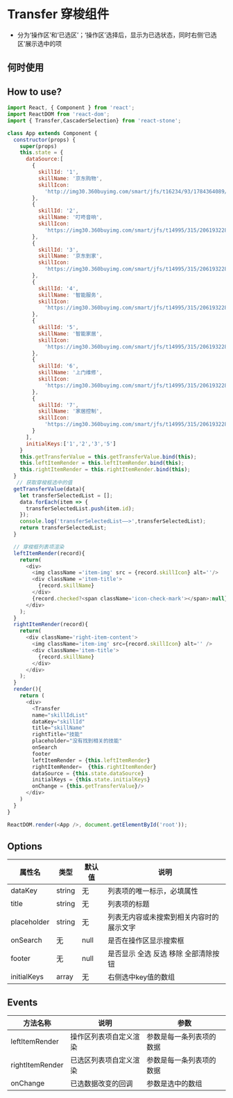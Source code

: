 # Transfer 穿梭组件

 -  分为‘操作区’和‘已选区’；‘操作区’选择后，显示为已选状态，同时右侧‘已选区’展示选中的项

## 何时使用


## How to use?

```javascript
import React, { Component } from 'react';
import ReactDOM from 'react-dom';
import { Transfer,CascaderSelection} from 'react-stone';

class App extends Component {
  constructor(props) {
    super(props)
    this.state = {
      dataSource:[
        {
          skillId: '1',
          skillName: '京东购物',
          skillIcon:
            'http://img30.360buyimg.com/smart/jfs/t16234/93/1784364089/52704/88fca460/5a618b84Nc4024ba4.png'
        },
        {
          skillId: '2',
          skillName: '叮咚音响',
          skillIcon:
            'https://img30.360buyimg.com/smart/jfs/t14995/315/2061932288/95015/41340b31/5a66f5f4N648bc962.png'
        },
        {
          skillId: '3',
          skillName: '京东到家',
          skillIcon:
            'https://img30.360buyimg.com/smart/jfs/t14995/315/2061932288/95015/41340b31/5a66f5f4N648bc962.png'
        },
        {
          skillId: '4',
          skillName: '智能服务',
          skillIcon:
            'https://img30.360buyimg.com/smart/jfs/t14995/315/2061932288/95015/41340b31/5a66f5f4N648bc962.png'
        },
        {
          skillId: '5',
          skillName: '智能家居',
          skillIcon:
            'https://img30.360buyimg.com/smart/jfs/t14995/315/2061932288/95015/41340b31/5a66f5f4N648bc962.png'
        },
        {
          skillId: '6',
          skillName: '上门维修',
          skillIcon:
            'https://img30.360buyimg.com/smart/jfs/t14995/315/2061932288/95015/41340b31/5a66f5f4N648bc962.png'
        },
        {
          skillId: '7',
          skillName: '家居控制',
          skillIcon:
            'https://img30.360buyimg.com/smart/jfs/t14995/315/2061932288/95015/41340b31/5a66f5f4N648bc962.png'
        }
      ],
      initialKeys:['1','2','3','5']
    }
    this.getTransferValue = this.getTransferValue.bind(this);
    this.leftItemRender = this.leftItemRender.bind(this);
    this.rightItemRender = this.rightItemRender.bind(this);
  }
   // 获取穿梭框选中的值
  getTransferValue(data){
    let transferSelectedList = [];
    data.forEach(item => {
      transferSelectedList.push(item.id);
    });
    console.log('transferSelectedList——>',transferSelectedList);
    return transferSelectedList;
  }

  // 穿梭框列表项渲染
  leftItemRender(record){
    return(
      <div>
        <img className ='item-img' src = {record.skillIcon} alt=''/>
        <div className ='item-title'>
          {record.skillName}
        </div>
        {record.checked?<span className='icon-check-mark'></span>:null}
      </div>
    );
  }
  rightItemRender(record){
    return(
      <div className='right-item-content'>
        <img className='item-img' src={record.skillIcon} alt='' />
        <div className='item-title'>
          {record.skillName}
        </div>
      </div>
    );
  }
  render(){
    return (
      <div>
        <Transfer
        name="skillIdList"
        dataKey="skillId"
        title="skillName"
        rightTitle="技能"
        placeholder="没有找到相关的技能"
        onSearch
        footer
        leftItemRender = {this.leftItemRender}
        rightItemRender=  {this.rightItemRender}
        dataSource = {this.state.dataSource}
        initialKeys = {this.state.initialKeys}
        onChange = {this.getTransferValue}/>
      </div>
    )
  }
}

ReactDOM.render(<App />, document.getElementById('root'));

```


## Options

属性名   |    类型   |     默认值     |     说明
----    | ----    | ----    | ----    |
dataKey  | string  | 无 |  列表项的唯一标示，必填属性
title  | string  | 无 |  列表项的标题
placeholder | string | 无 | 列表无内容或未搜索到相关内容时的展示文字
onSearch | 无 | null | 是否在操作区显示搜索框
footer   | 无 | null | 是否显示  全选 反选 移除 全部清除按钮
initialKeys | array | 无 | 右侧选中key值的数组


## Events
方法名称   |    说明    |    参数    |
----    | ----      | ----        |
leftItemRender | 操作区列表项自定义渲染 | 参数是每一条列表项的数据
rightItemRender | 已选区列表项自定义渲染 | 参数是每一条列表项的数据
onChange       |  已选数据改变的回调 | 参数是选中的数组
